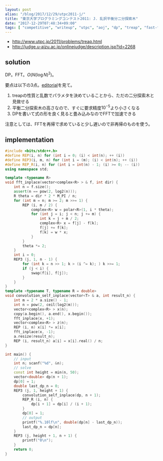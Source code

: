 ```yaml
---
layout: post
alias: "/blog/2017/12/29/utpc2011-j/"
title: "東京大学プログラミングコンテスト2011: J. 乱択平衡分二分探索木"
date: "2017-12-29T07:48:34+09:00"
tags: [ "competitive", "writeup", "utpc", "aoj", "dp", "treap", "fast-fourier-transformation", "probability" ]
---
```


-   <http://www.utpc.jp/2011/problems/treap.html>
-   <http://judge.u-aizu.ac.jp/onlinejudge/description.jsp?id=2268>

## solution

DP。FFT。$O(N (\log N)^2)$。

要点は以下の3点。[editorial](http://www.utpc.jp/2011/slides/treap.pdf)を見て。

1.  treapの性質と乱数でパラメタを決めていることから、ただの二分探索木と見做せる
2.  平衡二分探索木の高さなので、すぐに要求精度$10^{-5}$より小さくなる
3.  DPを書いて式の形を良く見ると畳み込みなのでFFTで加速できる

注意としては、FFTを再帰で求めていると少し遅いので非再帰のものを使う。

## implementation

``` c++
#include <bits/stdc++.h>
#define REP(i, n) for (int i = 0; (i) < int(n); ++ (i))
#define REP3(i, m, n) for (int i = (m); (i) < int(n); ++ (i))
#define REP_R(i, n) for (int i = int(n) - 1; (i) >= 0; -- (i))
using namespace std;

template <typename R>
void fft_inplace(vector<complex<R> > & f, int dir) {
    int n = f.size();
    assert(n == pow(2, log2(n)));
    R theta = dir * 2 * M_PI / n;
    for (int m = n; m >= 2; m >>= 1) {
        REP (i, m / 2) {
            complex<R> w = polar<R>(1, i * theta);
            for (int j = i; j < n; j += m) {
                int k = j + m / 2;
                complex<R> x = f[j] - f[k];
                f[j] += f[k];
                f[k] = w * x;
            }
        }
        theta *= 2;
    }
    int i = 0;
    REP3 (j, 1, n - 1) {
        for (int k = n >> 1; k > (i ^= k); ) k >>= 1;
        if (j < i) {
            swap(f[i], f[j]);
        }
    }
}
template <typename T, typename R = double>
void convolution_self_inplace(vector<T> & a, int result_n) {
    int m = 2 * a.size() - 1;
    int n = pow(2, ceil(log2(m)));
    vector<complex<R> > x(n);
    copy(a.begin(), a.end(), x.begin());
    fft_inplace(x, +1);
    vector<complex<R> > z(n);
    REP (i, n) x[i] *= x[i];
    fft_inplace(x, -1);
    a.resize(result_n);
    REP (i, result_n) a[i] = x[i].real() / n;
}

int main() {
    // input
    int n; scanf("%d", &n);
    // solve
    const int height = min(n, 50);
    vector<double> dp(n + 1);
    dp[0] = 1;
    double last_dp_n = 0;
    REP3 (j, 1, height + 1) {
        convolution_self_inplace(dp, n + 1);
        REP_R (i, n) {
            dp[i + 1] = dp[i] / (i + 1);
        }
        dp[0] = 1;
        // output
        printf("%.10lf\n", double(dp[n] - last_dp_n));
        last_dp_n = dp[n];
    }
    REP3 (j, height + 1, n + 1) {
        printf("0\n");
    }
    return 0;
}
```
